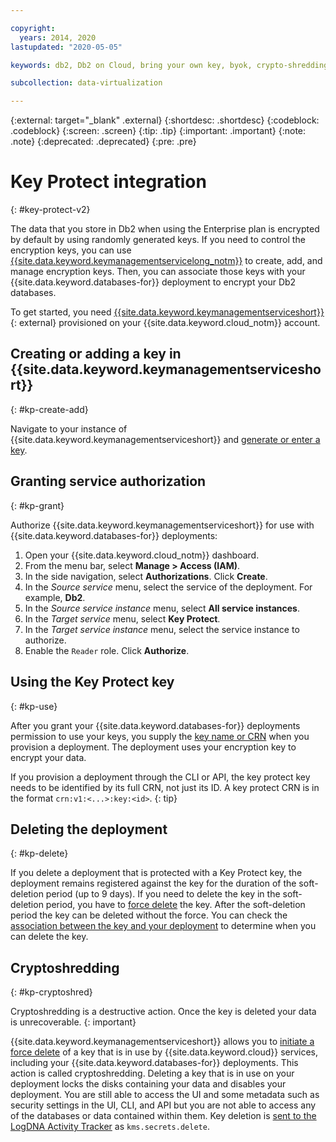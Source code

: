 ```yaml
---

copyright:
  years: 2014, 2020
lastupdated: "2020-05-05"

keywords: db2, Db2 on Cloud, bring your own key, byok, crypto-shredding

subcollection: data-virtualization

---
```


<!-- Attribute definitions --> 
{:external: target="_blank" .external}
{:shortdesc: .shortdesc}
{:codeblock: .codeblock}
{:screen: .screen}
{:tip: .tip}
{:important: .important}
{:note: .note}
{:deprecated: .deprecated}
{:pre: .pre}

# Key Protect integration
{: #key-protect-v2}

The data that you store in Db2 when using the Enterprise plan is encrypted by default by using randomly generated keys. If you need to control the encryption keys, you can use [{{site.data.keyword.keymanagementservicelong_notm}}](/docs/key-protect?topic=key-protect-integrate-services) to create, add, and manage encryption keys. Then, you can associate those keys with your {{site.data.keyword.databases-for}} deployment to encrypt your Db2 databases.

To get started, you need [{{site.data.keyword.keymanagementserviceshort}}](https://cloud.ibm.com/catalog/services/key-protect){: external} provisioned on your {{site.data.keyword.cloud_notm}} account.

## Creating or adding a key in {{site.data.keyword.keymanagementserviceshort}}
{: #kp-create-add}

Navigate to your instance of {{site.data.keyword.keymanagementserviceshort}} and [generate or enter a key](/docs/key-protect?topic=key-protect-getting-started-tutorial).

## Granting service authorization
{: #kp-grant}

Authorize {{site.data.keyword.keymanagementserviceshort}} for use with {{site.data.keyword.databases-for}} deployments:

1. Open your {{site.data.keyword.cloud_notm}} dashboard.
1. From the menu bar, select **Manage > Access (IAM)**.
1. In the side navigation, select **Authorizations**. Click **Create**.
1. In the _Source service_ menu, select the service of the deployment. For example, **Db2**.
1. In the _Source service instance_ menu, select **All service instances**.
1. In the _Target service_ menu, select **Key Protect**.
1. In the _Target service instance_ menu, select the service instance to authorize.
1. Enable the `Reader` role. Click **Authorize**.

## Using the Key Protect key
{: #kp-use}

After you grant your {{site.data.keyword.databases-for}} deployments permission to use your keys, you supply the [key name or CRN](/docs/key-protect?topic=key-protect-view-keys) when you provision a deployment. The deployment uses your encryption key to encrypt your data.

If you provision a deployment through the CLI or API, the key protect key needs to be identified by its full CRN, not just its ID. A key protect CRN is in the format `crn:v1:<...>:key:<id>`.
{: tip}

## Deleting the deployment
{: #kp-delete}

If you delete a deployment that is protected with a Key Protect key, the deployment remains registered against the key for the duration of the soft-deletion period (up to 9 days). If you need to delete the key in the soft-deletion period, you have to [force delete](/docs/key-protect?topic=key-protect-delete-keys) the key. After the soft-deletion period the key can be deleted without the force. You can check the [association between the key and your deployment](/docs/key-protect?topic=key-protect-view-protected-resources) to determine when you can delete the key.

## Cryptoshredding
{: #kp-cryptoshred}

Cryptoshredding is a destructive action. Once the key is deleted your data is unrecoverable.
{: important}

{{site.data.keyword.keymanagementserviceshort}} allows you to [initiate a force delete](/docs/key-protect?topic=key-protect-delete-keys) of a key that is in use by {{site.data.keyword.cloud}} services, including your {{site.data.keyword.databases-for}} deployments. This action is called cryptoshredding. Deleting a key that is in use on your deployment locks the disks containing your data and disables your deployment. You are still able to access the UI and some metadata such as security settings in the UI, CLI, and API but you are not able to access any of the databases or data contained within them. Key deletion is [sent to the LogDNA Activity Tracker](/docs/key-protect?topic=key-protect-at-events) as `kms.secrets.delete`.